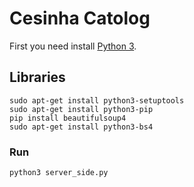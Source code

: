 # Cesinha Catolog

First you need install [Python 3](https://realpython.com/installing-python/).

## Libraries

```
sudo apt-get install python3-setuptools
sudo apt-get install python3-pip
pip install beautifulsoup4
sudo apt-get install python3-bs4
```

### Run

```
python3 server_side.py
```